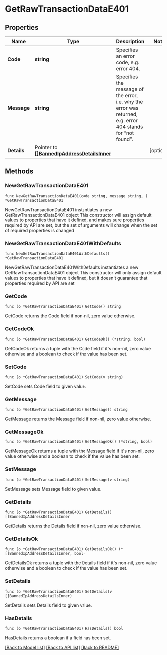 # GetRawTransactionDataE401

## Properties

Name | Type | Description | Notes
------------ | ------------- | ------------- | -------------
**Code** | **string** | Specifies an error code, e.g. error 404. | 
**Message** | **string** | Specifies the message of the error, i.e. why the error was returned, e.g. error 404 stands for “not found”. | 
**Details** | Pointer to [**[]BannedIpAddressDetailsInner**](BannedIpAddressDetailsInner.md) |  | [optional] 

## Methods

### NewGetRawTransactionDataE401

`func NewGetRawTransactionDataE401(code string, message string, ) *GetRawTransactionDataE401`

NewGetRawTransactionDataE401 instantiates a new GetRawTransactionDataE401 object
This constructor will assign default values to properties that have it defined,
and makes sure properties required by API are set, but the set of arguments
will change when the set of required properties is changed

### NewGetRawTransactionDataE401WithDefaults

`func NewGetRawTransactionDataE401WithDefaults() *GetRawTransactionDataE401`

NewGetRawTransactionDataE401WithDefaults instantiates a new GetRawTransactionDataE401 object
This constructor will only assign default values to properties that have it defined,
but it doesn't guarantee that properties required by API are set

### GetCode

`func (o *GetRawTransactionDataE401) GetCode() string`

GetCode returns the Code field if non-nil, zero value otherwise.

### GetCodeOk

`func (o *GetRawTransactionDataE401) GetCodeOk() (*string, bool)`

GetCodeOk returns a tuple with the Code field if it's non-nil, zero value otherwise
and a boolean to check if the value has been set.

### SetCode

`func (o *GetRawTransactionDataE401) SetCode(v string)`

SetCode sets Code field to given value.


### GetMessage

`func (o *GetRawTransactionDataE401) GetMessage() string`

GetMessage returns the Message field if non-nil, zero value otherwise.

### GetMessageOk

`func (o *GetRawTransactionDataE401) GetMessageOk() (*string, bool)`

GetMessageOk returns a tuple with the Message field if it's non-nil, zero value otherwise
and a boolean to check if the value has been set.

### SetMessage

`func (o *GetRawTransactionDataE401) SetMessage(v string)`

SetMessage sets Message field to given value.


### GetDetails

`func (o *GetRawTransactionDataE401) GetDetails() []BannedIpAddressDetailsInner`

GetDetails returns the Details field if non-nil, zero value otherwise.

### GetDetailsOk

`func (o *GetRawTransactionDataE401) GetDetailsOk() (*[]BannedIpAddressDetailsInner, bool)`

GetDetailsOk returns a tuple with the Details field if it's non-nil, zero value otherwise
and a boolean to check if the value has been set.

### SetDetails

`func (o *GetRawTransactionDataE401) SetDetails(v []BannedIpAddressDetailsInner)`

SetDetails sets Details field to given value.

### HasDetails

`func (o *GetRawTransactionDataE401) HasDetails() bool`

HasDetails returns a boolean if a field has been set.


[[Back to Model list]](../README.md#documentation-for-models) [[Back to API list]](../README.md#documentation-for-api-endpoints) [[Back to README]](../README.md)


